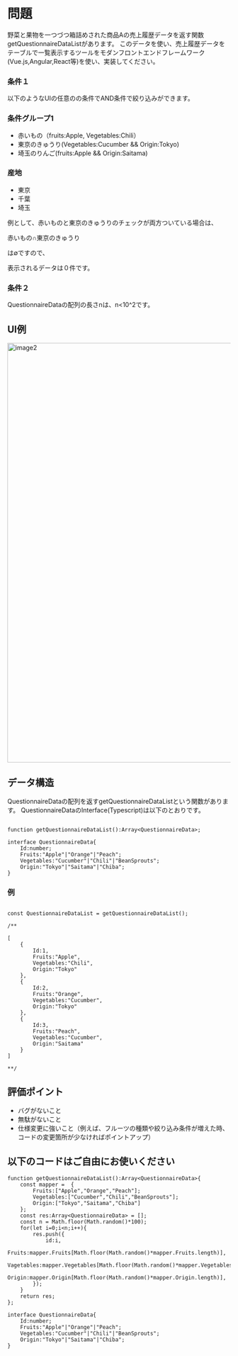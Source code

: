 # 問題
野菜と果物を一つづつ箱詰めされた商品Aの売上履歴データを返す関数getQuestionnaireDataListがあります。
このデータを使い、売上履歴データをテーブルで一覧表示するツールをモダンフロントエンドフレームワーク(Vue.js,Angular,React等)を使い、実装してください。


### 条件１

以下のようなUIの任意のの条件でAND条件で絞り込みができます。
### 条件グループ1
- 赤いもの（fruits:Apple, Vegetables:Chili）
- 東京のきゅうり(Vegetables:Cucumber && Origin:Tokyo)
- 埼玉のりんご(fruits:Apple && Origin:Saitama)

### 産地
- 東京
- 千葉
- 埼玉

例として、赤いものと東京のきゅうりのチェックが両方ついている場合は、

赤いもの∩東京のきゅうり

は∅ですので、

表示されるデータは０件です。

### 条件２

QuestionnaireDataの配列の長さnは、n<10^2です。



## UI例

<img width="947" alt="image2" src="https://user-images.githubusercontent.com/13118113/116193532-7b2f4700-a76a-11eb-90bd-4d9a57a0e7a7.png">



## データ構造

QuestionnaireDataの配列を返すgetQuestionnaireDataListという関数があります。
QuestionnaireDataのInterface(Typescript)は以下のとおりです。

```

function getQuestionnaireDataList():Array<QuestionnaireData>;

interface QuestionnaireData{
	Id:number;
	Fruits:"Apple"|"Orange"|"Peach";
	Vegetables:"Cucumber"|"Chili"|"BeanSprouts";
	Origin:"Tokyo"|"Saitama"|"Chiba";
}

```

### 例

```

const QuestionnaireDataList = getQuestionnaireDataList();

/**

[
	{
		Id:1,
		Fruits:"Apple",
		Vegetables:"Chili",
		Origin:"Tokyo"
	},
	{
		Id:2,
		Fruits:"Orange",
		Vegetables:"Cucumber",
		Origin:"Tokyo"
	},
	{
		Id:3,
		Fruits:"Peach",
		Vegetables:"Cucumber",
		Origin:"Saitama"
	}
]

**/

```

## 評価ポイント

- バグがないこと
- 無駄がないこと
- 仕様変更に強いこと（例えば、フルーツの種類や絞り込み条件が増えた時、コードの変更箇所が少なければポイントアップ）


## 以下のコードはご自由にお使いください
```
function getQuestionnaireDataList():Array<QuestionnaireData>{
	const mapper = 	{
		Fruits:["Apple","Orange","Peach"];
		Vegetables:["Cucumber","Chili","BeanSprouts"];
		Origin:["Tokyo","Saitama","Chiba"]
	};
	const res:Array<QuestionnaireData> = [];
	const n = Math.floor(Math.random()*100);
	for(let i=0;i<n;i++){
		res.push({
			id:i,
			Fruits:mapper.Fruits[Math.floor(Math.random()*mapper.Fruits.length)],
			Vagetables:mapper.Vegetables[Math.floor(Math.random()*mapper.Vegetables.length)],
			Origin:mapper.Origin[Math.floor(Math.random()*mapper.Origin.length)],
		});
	}
	return res;
};

interface QuestionnaireData{
	Id:number;
	Fruits:"Apple"|"Orange"|"Peach";
	Vegetables:"Cucumber"|"Chili"|"BeanSprouts";
	Origin:"Tokyo"|"Saitama"|"Chiba";
}
```
